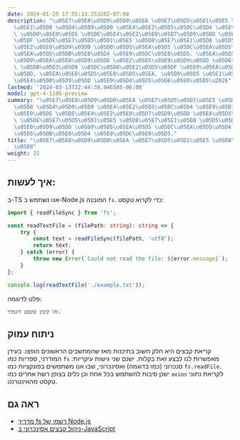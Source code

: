 ```yaml
---
date: 2024-01-20 17:55:33.353282-07:00
description: "\u05E7\u05E8\u05D9\u05D0\u05EA \u05E7\u05D5\u05D1\u05E5 \u05D8\u05E7\
  \u05E1\u05D8 \u05D4\u05D9\u05D0 \u05E4\u05E2\u05D5\u05DC\u05D4 \u05E9\u05D1\u05D4\
  \ \u05D0\u05E0\u05D5 \u05DE\u05E4\u05E2\u05E0\u05D7\u05D9\u05DD \u05EA\u05D5\u05DB\
  \u05DF \u05DE\u05E7\u05D5\u05D1\u05E5 \u05D8\u05E7\u05E1\u05D8 \u05D5\u05D8\u05D5\
  \u05E2\u05E0\u05D9\u05DD \u05D0\u05D5\u05EA\u05D5 \u05DC\u05EA\u05D5\u05DA \u05D4\
  \u05EA\u05D5\u05DB\u05E0\u05D4 \u05E9\u05DC\u05E0\u05D5. \u05EA\u05D5\u05DB\u05E0\
  \u05D9\u05EA\u05E0\u05D9\u05DD \u05E2\u05D5\u05E9\u05D9\u05DD \u05D6\u05D0\u05EA\
  \ \u05DB\u05D3\u05D9 \u05DC\u05D8\u05E2\u05D5\u05DF \u05E0\u05EA\u05D5\u05E0\u05D9\
  \u05DD, \u05EA\u05E6\u05D5\u05E8\u05D5\u05EA, \u05D0\u05D5 \u05E1\u05E7\u05E8\u05D9\
  \u05E4\u05D8\u05D9\u05DD \u05E9\u05D4\u05D5\u05D6\u05E0\u05D5\u2026"
lastmod: '2024-03-13T22:44:38.946585-06:00'
model: gpt-4-1106-preview
summary: "\u05E7\u05E8\u05D9\u05D0\u05EA \u05E7\u05D5\u05D1\u05E5 \u05D8\u05E7\u05E1\
  \u05D8 \u05D4\u05D9\u05D0 \u05E4\u05E2\u05D5\u05DC\u05D4 \u05E9\u05D1\u05D4 \u05D0\
  \u05E0\u05D5 \u05DE\u05E4\u05E2\u05E0\u05D7\u05D9\u05DD \u05EA\u05D5\u05DB\u05DF\
  \ \u05DE\u05E7\u05D5\u05D1\u05E5 \u05D8\u05E7\u05E1\u05D8 \u05D5\u05D8\u05D5\u05E2\
  \u05E0\u05D9\u05DD \u05D0\u05D5\u05EA\u05D5 \u05DC\u05EA\u05D5\u05DA \u05D4\u05EA\
  \u05D5\u05DB\u05E0\u05D4 \u05E9\u05DC\u05E0\u05D5."
title: "\u05E7\u05E8\u05D9\u05D0\u05EA \u05E7\u05D5\u05D1\u05E5 \u05D8\u05E7\u05E1\
  \u05D8"
weight: 22
---
```


## איך לעשות:
ב-TS אנו נשתמש ב-Node.js המובנה `fs`. כדי לקרוא טקסט:

```TypeScript
import { readFileSync } from 'fs';

const readTextFile = (filePath: string): string => {
    try {
        const text = readFileSync(filePath, 'utf8');
        return text;
    } catch (error) {
        throw new Error(`Could not read the file: ${error.message}`);
    }
};

console.log(readTextFile('./example.txt'));
```

פלט לדוגמה:
```
זהו קובץ טקסט דוגמתי.
```

## ניתוח עמוק
קריאת קבצים היא חלק חשוב בתיכנות מאז שהמחשבים הראשונים הופצו. בעידן המודרני, ספריות כמו `fs` מאפשרות לנו לבצע זאת בקלות. ישנם שני גישות עיקריות: סנכרוני (כמו בדוגמה) ואסינכרוני, שבו אנו משתמשים בפונקציות כמו `fs.readFile`. ישנן סיבות להשתמש בכל אחת וכן כלים בצופן רשת אחרים כמו `axios` לקריאת נתוני טקסט מהאינטרנט.

## ראה גם
- [מדריך fs רשמי של Node.js](https://nodejs.org/api/fs.html)
- [ניהול קבצים אסינכרוני ב-JavaScript](https://developer.mozilla.org/en-US/docs/Web/JavaScript/Guide/Using_promises#working_with_file_systems)
